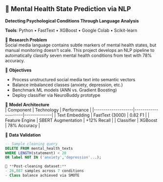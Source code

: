 ## 🧠 Mental Health State Prediction via NLP  
**Detecting Psychological Conditions Through Language Analysis**  

**Tools**: Python • FastText • XGBoost • Google Colab • Scikit-learn  

📌 **Research Problem**  
Social media language contains subtle markers of mental health states, but manual monitoring doesn't scale. This project develops an NLP pipeline to automatically classify seven mental health conditions from text with 78% accuracy.

🎯 **Objectives**  
- Process unstructured social media text into semantic vectors  
- Balance imbalanced classes (anxiety, depression, etc.)  
- Benchmark ML models (ANN vs. Gradient Boosting)  
- Deploy classifier via NeuroBuddy prototype  

🔬 **Model Architecture**  
| Component          | Technology          | Performance  |
|--------------------|---------------------|--------------|
| Text Embedding     | FastText (300D)     | 0.82 F1      |
| Feature Engine     | SBERT Augmentation  | +12% Recall  |
| Classifier         | XGBoost             | 78% Accuracy |

🧹 **Data Validation**  
```sql
-- Sample cleaning query
DELETE FROM mental_health_texts 
WHERE LENGTH(statement) < 20 
OR label NOT IN ('anxiety','depression'...);

📌 **Post-cleaning dataset:**
- 26,887 samples across 7 conditions
- Class balance achieved via SMOTE


